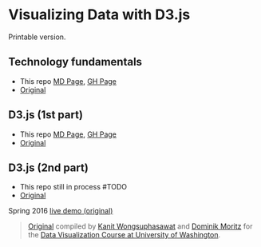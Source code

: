 # Visualizing Data with D3.js
Printable version.

## Technology fundamentals
- This repo [MD Page](./part_1_fundamentals.md), [GH Page](https://reregaga.github.io/uwdata__d3js_tutorial/ghpages/part_1.html)
- [Original](https://uwdata.github.io/d3-tutorials/fundamental.html)

## D3.js (1st part)
- This repo [MD Page](./part_2_d3js_part_1.md), [GH Page](https://reregaga.github.io/uwdata__d3js_tutorial/ghpages/part_2.html)
- [Original](https://uwdata.github.io/d3-tutorials/d3-01.html)

## D3.js (2nd part)
- This repo still in process #TODO
- [Original](https://uwdata.github.io/d3-tutorials/d3-02.html)

Spring 2016 [live demo (original)](https://uwdata.github.io/d3-tutorials/live/viewer.html)

>[Original]() compiled by [Kanit Wongsuphasawat](http://twitter.com/kanitw) and [Dominik Moritz](http://twitter.com/domoritz) for the [Data Visualization Course at University of Washington](http://cs.uw.edu/512).
